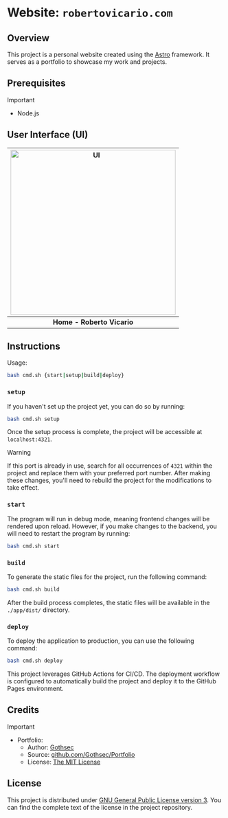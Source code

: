 # Website: `robertovicario.com`

## Overview

This project is a personal website created using the [Astro](https://astro.build/) framework. It serves as a portfolio to showcase my work and projects.

## Prerequisites

> [!IMPORTANT]
>
> - Node.js

## User Interface (UI)

| <a href="https://www.robertovicario.com"><img src="./docs/img/cover.png" alt="UI" width="384"></a> |
| :-: |
| **Home - Roberto Vicario** |

## Instructions

Usage:

```sh
bash cmd.sh {start|setup|build|deploy}
```

### `setup`

If you haven't set up the project yet, you can do so by running:

```sh
bash cmd.sh setup
```

Once the setup process is complete, the project will be accessible at `localhost:4321`.

> [!WARNING]
>
> If this port is already in use, search for all occurrences of `4321` within the project and replace them with your preferred port number. After making these changes, you'll need to rebuild the project for the modifications to take effect.

### `start`

The program will run in debug mode, meaning frontend changes will be rendered upon reload. However, if you make changes to the backend, you will need to restart the program by running:

```sh
bash cmd.sh start
```

### `build`

To generate the static files for the project, run the following command:

```sh
bash cmd.sh build
```

After the build process completes, the static files will be available in the `./app/dist/` directory.

### `deploy`

To deploy the application to production, you can use the following command:

```sh
bash cmd.sh deploy
```

This project leverages GitHub Actions for CI/CD. The deployment workflow is configured to automatically build the project and deploy it to the GitHub Pages environment.

## Credits

> [!IMPORTANT]
>
> - Portfolio:
>     - Author: [Gothsec](https://github.com/Gothsec)
>     - Source: [github.com/Gothsec/Portfolio](https://github.com/Gothsec/Portfolio)
>     - License: [The MIT License](https://opensource.org/license/mit)

## License

This project is distributed under [GNU General Public License version 3](https://opensource.org/license/gpl-3-0). You can find the complete text of the license in the project repository.
